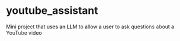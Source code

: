 # youtube_assistant
Mini project that uses an LLM to allow a user to ask questions about a YouTube video

